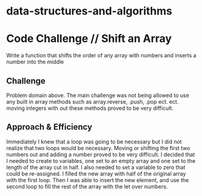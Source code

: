 # data-structures-and-algorithms

# Code Challenge // Shift an Array
Write a function that shifts the order of any array with numbers and inserts a number into the middle

## Challenge
Problem domain above. The main challenge was not being allowed to use any built in array methods such as array.reverse, .push, .pop ect. ect. moving integers with out these methods proved to be very difficult.

## Approach & Efficiency
Immediately I knew that a loop was going to be necessary but I did not realize that two loops would be necessary. Moving or shifting the first two numbers out and adding a number proved to be very difficult. I decided that I needed to create to variables, one set to an empty array and one set to the length of the array cut in half. I also needed to set a variable to zero that could be re-assigned. I filled the new array with half of the original array with the first loop. Then I was able to insert the new element, and use the second loop to fill the rest of the array with the let over numbers.
